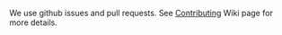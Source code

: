 We use github issues and pull requests.
See [Contributing](https://github.com/SoftbearStudios/mk48/wiki/Contributing) Wiki page for more details.
